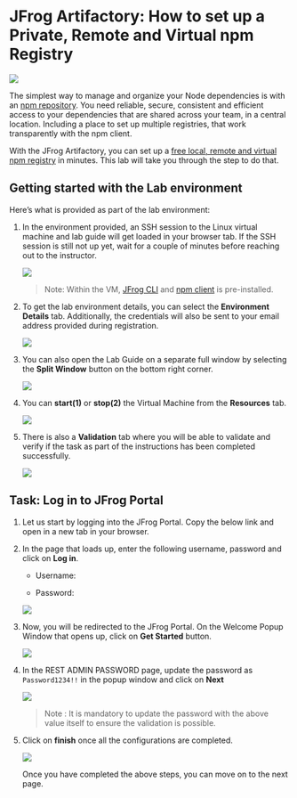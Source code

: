 # JFrog Artifactory: How to set up a Private, Remote and Virtual npm Registry

![](image/screenshot1.png)

The simplest way to manage and organize your Node dependencies is with an [npm repository](https://www.jfrog.com/confluence/display/JFROG/npm+Registry). You need reliable, secure, consistent and efficient access to your dependencies that are shared across your team, in a central location. Including a place to set up multiple registries, that work transparently with the npm client.

With the  JFrog Artifactory, you can set up a [free local, remote and virtual npm registry](https://www.jfrog.com/confluence/display/JFROG/Repository+Management) in minutes. This lab  will take you through the step to do that.


## Getting started with the Lab environment

Here’s what is provided as part of the lab environment:

1. In the environment provided, an SSH session to the Linux virtual machine and lab guide will get loaded in your browser tab. If the SSH session is still not up yet, wait for a couple of minutes before reaching out to the instructor. 
   
   ![](image/vmandguidelinuxu.png)

   > Note: Within the VM, [JFrog CLI](https://jfrog.com/getcli/) and [npm client](https://docs.npmjs.com/getting-started) is pre-installed.

2. To get the lab environment details, you can select the **Environment Details** tab. Additionally, the credentials will also be sent to your email address provided during registration.

   ![](image/envdetailslinuxu.png)
   
3. You can also open the Lab Guide on a separate full window by selecting the **Split Window** button on the bottom right corner.

   ![](image/splitwindowlinux.png)

4. You can **start(1)** or **stop(2)** the Virtual Machine from the **Resources** tab.

   ![](image/resourcestablinuxu.png)

5. There is also a **Validation** tab where you will be able to validate and verify if the task as part of the instructions has been completed successfully.
 
   ![](image/validationlinux.png)
  
## Task: Log in to JFrog Portal

1. Let us start by logging into the JFrog Portal. Copy the below link and open in a new tab in your browser.

   <inject key="Fqdn" enableCopy="true" />


1. In the page that loads up, enter the following username, password and click on **Log in**. 

   * Username: <inject key="JFrog Portal Username"></inject>

   * Password: <inject key="JFrog Portal Password"></inject>

   ![](image/screenshot2.webp)

1. Now, you will be redirected to the JFrog Portal. On the Welcome Popup Window that opens up, click on **Get Started** button.

   ![](image/get-started.png)
  
1. In the REST ADMIN PASSWORD page, update the password as `Password1234!!` in the popup window and click on **Next**
   
   ![](image/resetpswd.png)
   
   > Note : It is mandatory to update the password with the above value itself to ensure the validation is possible.
 
 1. Click on **finish** once all the configurations are completed.
   
    ![](image/finish.png)

    Once you have completed the above steps, you can move on to the next page.
